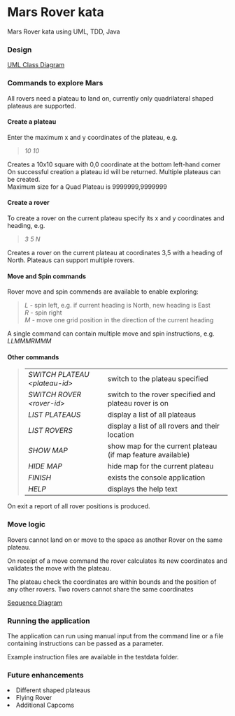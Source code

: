 # Mars Rover kata
Mars Rover kata using UML, TDD, Java

### Design
[UML Class Diagram](https://github.com/probert999/mars-rover/blob/main/uml/MarsRoverClassDiagram.png)


### Commands to explore Mars
All rovers need a plateau to land on, currently only quadrilateral shaped plateaus are supported.

#### Create a plateau 
Enter the maximum x and y coordinates of the plateau, e.g.

><i>10 10</i>    

Creates a 10x10 square with 0,0 coordinate at the bottom left-hand corner
<BR>On successful creation a plateau id will be returned. Multiple plateaus can be created.
<BR>Maximum size for a Quad Plateau is 9999999,9999999

#### Create a rover
To create a rover on the current plateau specify its x and y coordinates and heading, e.g.

><i>3 5 N</i>

Creates a rover on the current plateau at coordinates 3,5 with a heading of North.
Plateaus can support multiple rovers.

#### Move and Spin commands 
Rover move and spin commends are available to enable exploring:
><i>L</i> - spin left, e.g. if current heading is North, new heading is East
><br><i>R</i> - spin right
><br><i>M</i> - move one grid position in the direction of the current heading

A single command can contain multiple move and spin instructions, e.g. <i>LLMMMRMMM</i>

#### Other commands
<blockquote>
<table>
<tr><td><i>SWITCH PLATEAU &lt;plateau-id&gt;</i></td><td>switch to the plateau specified</td></tr>
<tr><td><i>SWITCH ROVER &lt;rover-id&gt;</i></td><td>switch to the rover specified and plateau rover is on</td></tr>
<tr><td><i>LIST PLATEAUS</i></td><td>display a list of all plateaus</td></tr>
<tr><td><i>LIST ROVERS</i></td><td>display a list of all rovers and their location</td></tr>
<tr><td><i>SHOW MAP</i></td><td>show map for the current plateau (if map feature available)</td></tr>
<tr><td><i>HIDE MAP</i></td><td>hide map for the current plateau</td></tr>
<tr><td><i>FINISH</i></td><td>exists the console application</td></tr>
<tr><td><i>HELP</i></td><td>displays the help text</td></tr>
</table>
</blockquote>

On exit a report of all rover positions is produced.

### Move logic
Rovers cannot land on or move to the space as another Rover on the same plateau.  

On receipt of a move command the rover calculates its new coordinates and validates the move with the plateau.

The plateau check the coordinates are within bounds and the position of any other rovers. Two rovers cannot share the same coordinates

[Sequence Diagram](https://github.com/probert999/mars-rover/blob/main/uml/MarsRoverSequenceDiagram.png)
 
### Running the application
The application can run using manual input from the command line or a file containing instructions can be passed as a parameter.

Example instruction files are available in the testdata folder.


### Future enhancements
<li>Different shaped plateaus
<li>Flying Rover
<li>Additional Capcoms